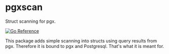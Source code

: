 # pgxscan
Struct scanning for pgx.

[![Go Reference](https://pkg.go.dev/badge/github.com/guidog/pgxscan.svg)](https://pkg.go.dev/github.com/guidog/pgxscan)

This package adds simple scanning into structs using query results from pgx.
Therefore it is bound to pgx and Postgresql.
That's what it is meant for.

